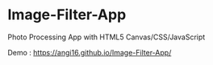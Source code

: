 # Image-Filter-App

Photo Processing App with HTML5 Canvas/CSS/JavaScript

Demo : https://angi16.github.io/Image-Filter-App/
